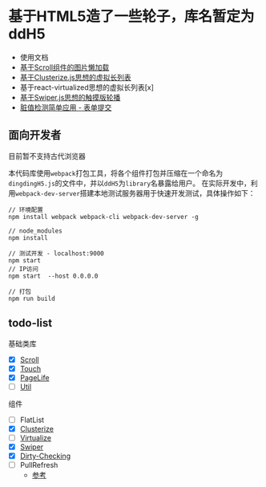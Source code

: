 # 基于HTML5造了一些轮子，库名暂定为ddH5 
 - 使用文档
 - [基于Scroll组件的图片懒加载](https://1uokun.github.io/h5/dist/)
 - [基于Clusterize.js思想的虚拟长列表](https://1uokun.github.io/h5/dist/components/clusterize.html)
 - 基于react-virtualized思想的虚拟长列表[x]
 - [基于Swiper.js思想的触摸版轮播](https://1uokun.github.io/h5/dist/components/swiper.html)
 - [脏值检测简单应用 - 表单提交](https://1uokun.github.io/h5/dist/components/dirty-checking.html)

## 面向开发者
目前暂不支持古代浏览器

本代码库使用`webpack`打包工具，将各个组件打包并压缩在一个命名为`dingdingH5.js`的文件中，并以`ddH5`为`library`名暴露给用户。
在实际开发中，利用`webpack-dev-server`搭建本地测试服务器用于快速开发测试，具体操作如下：
```
// 环境配置
npm install webpack webpack-cli webpack-dev-server -g 

// node_modules
npm install

// 测试开发 - localhost:9000
npm start
// IP访问
npm start  --host 0.0.0.0

// 打包
npm run build
```

## todo-list
基础类库
 - [x] [Scroll](https://github.com/1uokun/h5/blob/master/src/base/scroll.js)
 - [x] [Touch](https://github.com/1uokun/h5/blob/master/src/base/touch.js)
 - [x] [PageLife](https://github.com/1uokun/h5/blob/master/src/base/pagelife.js)
 - [ ] [Util](https://github.com/1uokun/h5/blob/master/src/base/util.js)
 
组件
 - [ ] FlatList
 - [x] [Clusterize](https://github.com/1uokun/h5/blob/master/src/components/clusterize.js)
 - [ ] [Virtualize](https://github.com/1uokun/h5/blob/master/src/components/virtualize.js)
 - [x] [Swiper](https://github.com/1uokun/h5/blob/master/src/components/swiper.js)
 - [x] [Dirty-Checking](https://github.com/1uokun/h5/blob/master/src/components/dirtycheck.js)
 - [ ] PullRefresh
    - [参考](http://www.alloyteam.com/author/tat-tennylv/)
